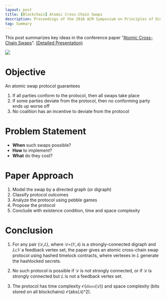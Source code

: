 ```yaml
---
layout: post
title: [Blockchain] Atomic Cross-Chain Swaps
description: Proceedings of the 2018 ACM Symposium on Principles of Distributed ComputingJuly 2018
tag: Summary
---
```


This post summarizes key ideas in the conference paper "[Atomic Cross-Chain Swaps](https://dl.acm.org/doi/10.1145/3212734.3212736)". [(Detailed Presentation)](http://siyue-zhang.github.io/images/posts/AtomicSwaps.pdf)

![](http://siyue-zhang.github.io/images/posts/swap_img.png)

# Objective

An atomic swap protocol guarantees
1. If all parties conform to the protocol, then all swaps take place
2. If some parties deviate from the protocol, then no conforming party ends up worse off
3. No coalition has an incentive to deviate from the protocol

# Problem Statement

* **When** such swaps possible?   
* **How** to implement?    
* **What** do they cost?

# Paper Approach

1. Model the swap by a directed graph (or digraph)
2. Classify protocol outcomes
3. Analyze the protocol using pebble games
4. Propose the protocol
5. Conclude with existence condition, time and space complexity

# Conclusion

1. For any pair (𝒟,𝐿), where 𝒟=(𝑉,𝐴) is a strongly-connected digraph and 𝐿⊂𝑉 a feedback vertex set, the paper gives an atomic cross-chain swap protocol using hashed timelock contracts, where vertexes in 𝐿 generate the hashlocked secrets. 

2. No such protocol is possible if 𝒟 is not strongly connected, or if 𝒟 is strongly connected but 𝐿 is not a feedback vertex set.

3. The protocol has time complexity 𝒪(𝑑𝑖𝑎𝑚(𝒟)) and space complexity (bits stored on all blockchains) 𝒪(abs(𝐴)^2).

